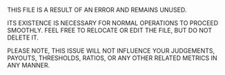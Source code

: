 THIS FILE IS A RESULT OF AN ERROR AND REMAINS UNUSED.

ITS EXISTENCE IS NECESSARY FOR NORMAL OPERATIONS TO PROCEED SMOOTHLY. FEEL FREE TO RELOCATE OR EDIT THE FILE, BUT DO NOT DELETE IT.

PLEASE NOTE, THIS ISSUE WILL NOT INFLUENCE YOUR JUDGEMENTS, PAYOUTS, THRESHOLDS, RATIOS, OR ANY OTHER RELATED METRICS IN ANY MANNER.
